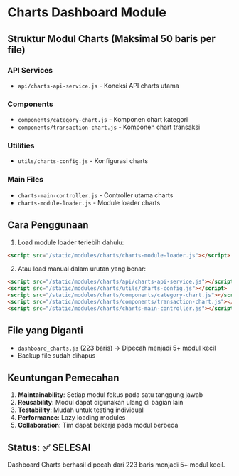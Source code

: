 # Charts Dashboard Module

## Struktur Modul Charts (Maksimal 50 baris per file)

### API Services
- `api/charts-api-service.js` - Koneksi API charts utama

### Components
- `components/category-chart.js` - Komponen chart kategori
- `components/transaction-chart.js` - Komponen chart transaksi

### Utilities
- `utils/charts-config.js` - Konfigurasi charts

### Main Files
- `charts-main-controller.js` - Controller utama charts
- `charts-module-loader.js` - Module loader charts

## Cara Penggunaan

1. Load module loader terlebih dahulu:
```html
<script src="/static/modules/charts/charts-module-loader.js"></script>
```

2. Atau load manual dalam urutan yang benar:
```html
<script src="/static/modules/charts/api/charts-api-service.js"></script>
<script src="/static/modules/charts/utils/charts-config.js"></script>
<script src="/static/modules/charts/components/category-chart.js"></script>
<script src="/static/modules/charts/components/transaction-chart.js"></script>
<script src="/static/modules/charts/charts-main-controller.js"></script>
```

## File yang Diganti

- `dashboard_charts.js` (223 baris) → Dipecah menjadi 5+ modul kecil
- Backup file sudah dihapus

## Keuntungan Pemecahan

1. **Maintainability**: Setiap modul fokus pada satu tanggung jawab
2. **Reusability**: Modul dapat digunakan ulang di bagian lain
3. **Testability**: Mudah untuk testing individual
4. **Performance**: Lazy loading modules
5. **Collaboration**: Tim dapat bekerja pada modul berbeda

## Status: ✅ SELESAI
Dashboard Charts berhasil dipecah dari 223 baris menjadi 5+ modul kecil.

